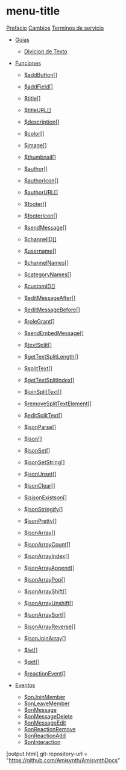 # menu-title

[Prefacio](./prefacio.md)
[Cambios](./cambios.md)
[Terminos de servicio](./terminos.md)


- [Guias](./guias.md)
    - [Divicion de Texto](funciones/diviciontexto.md)

- [Funciones](funciones/README.md)
     
    - [$addButton[]](funciones/addButton.md)
    - [$addField[]](funciones/addField.md)
    - [$title[]](funciones/title.md)
    - [$titleURL[]](funciones/titleURL.md)

    - [$description[]](funciones/description.md)
    - [$color[]](funciones/color.md)
    - [$image[]](funciones/image.md)
    - [$thumbnail[]](funciones/thumbnail.md)
    - [$author[]](funciones/author.md)
    - [$authorIcon[]](funciones/authorIcon.md)
    - [$authorURL[]](funciones/authorURL.md)
    - [$footer[]](funciones/footer.md)
    - [$footerIcon[]](funciones/footerIcon.md)
    - [$sendMessage[]](funciones/sendMessage.md)
    - [$channelID[]](funciones/channelID.md)
    - [$username[]](funciones/username.md)
    - [$channelNames[]](funciones/channelNames.md)
    - [$categoryNames[]](funciones/categoryNames.md)
    - [$customID[]](funciones/customID.md)
    - [$editMessageAfter[]](funciones/editMessageAfter.md)
    - [$editMessageBefore[]](funciones/editMessageBefore.md)
    - [$roleGrant[]](funciones/roleGrant.md)
    - [$sendEmbedMessage[]](funciones/sendEmbedMessage.md)
    - [$textSplit[]](funciones/textSplit.md)
    - [$getTextSplitLength[]](funciones/getTextSplitLength.md)
    - [$splitText[]](funciones/splitText.md)
    - [$getTextSplitIndex[]](funciones/getTextSplitIndex.md)
    - [$joinSplitText[]](funciones/joinSplitText.md)
    - [$removeSplitTextElement[]](funciones/removeSplitTextElement.md)
    - [$editSplitText[]](funciones/editSplitText.md)
    - [$jsonParse[]](funciones/jsonParse.md)
    - [$json[]](funciones/json.md)
    - [$jsonSet[]](funciones/jsonSet.md)
    - [$jsonSetString[]](funciones/jsonSetString.md)
    - [$jsonUnset[]](funciones/jsonUnset.md)
    - [$jsonClear[]](funciones/jsonClear.md)
    - [$jsjsonExistson[]](funciones/jsonExists.md)
    - [$jsonStringify[]](funciones/jsonStringify.md)
    - [$jsonPretty[]](funciones/jsonPretty.md)
    - [$jsonArray[]](funciones/jsonArray.md)
    - [$jsonArrayCount[]](funciones/jsonArrayCount.md)
    - [$jsonArrayIndex[]](funciones/jsonArrayIndex.md)
    - [$jsonArrayAppend[]](funciones/jsonArrayAppend.md)
    - [$jsonArrayPop[]](funciones/jsonArrayPop.md)
    - [$jsonArrayShift[]](funciones/jsonArrayShift.md)
    - [$jsonArrayUnshift[]](funciones/jsonArrayUnshift.md)
    - [$jsonArraySort[]](funciones/jsonArraySort.md)
    - [$jsonArrayReverse[]](funciones/jsonArrayReverse.md)
    - [$jsonJoinArray[]](funciones/jsonJoinArray.md)
    - [$let[]](funciones/let.md)
    - [$get[]](funciones/get.md)
    - [$reactionEvent[]](funciones/reactionEvent.md)


- [Eventos](Eventos/README.md)
    - [$onJoinMember](Eventos/onJoinMember.md)
    - [$onLeaveMember](Eventos/onLeaveMember.md)
    - [$onMessage](Eventos/onMessage.md)
    - [$onMessageDelete](Eventos/onMessageDelete.md)
    - [$onMessageEdit](Eventos/onMessageEdit.md)
    - [$onReactionRemove](Eventos/onReactionRemove.md)
    - [$onReactionAdd](Eventos/onReactionAdd.md)
    - [$onInteraction](Eventos/onInteraction.md)



[output.html]
git-repository-url = "https://github.com/Amisynth/AmisynthDocs"